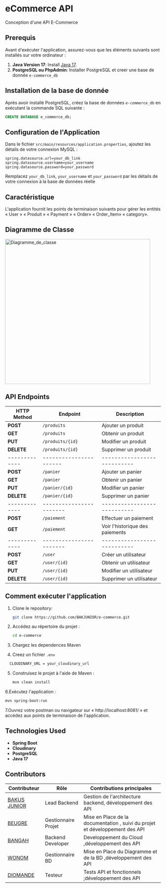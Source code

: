 # eCommerce API

Conception d'une API E-Commerce

## Prerequis

Avant d'exécuter l'application, assurez-vous que les éléments suivants sont installés sur votre ordinateur :

1. **Java Version 17**: Install [Java 17](https://www.oracle.com/java/technologies/javase-jdk17-downloads.html).
2. **PostgreSQL ou PhpAdmin**: Installer PostgreSQL et creer une base de donnée `e-commerce_db`

## Installation de la base de donnée

Après avoir installé PostgreSQL, créez la base de données `e-commerce_db` en exécutant la commande SQL suivante :

```sql
CREATE DATABASE e_commerce_db;
```

## Configuration de l'Application

Dans le fichier `src/main/resources/application.properties`, ajoutez les détails de votre connexion MySQL :

```properties
spring.datasource.url=your_db_link
spring.datasource.username=your_username
spring.datasource.password=your_password
```

Remplacez `your_db_link`, `your_username` et `your_password` par les détails de votre connexion à la base de données réelle

## Caractéristique

L'application fournit les points de terminaison suivants pour gérer les entités « User »  « Produit »  « Payment »  « Order»  « Order_Item»  « category».

## Diagramme de Classe

<img width="469" alt="Diagramme_de_classe" src="https://github.com/user-attachments/assets/14bf2a02-976a-43d4-8a2e-07862db36e13">

## API Endpoints


| HTTP Method | Endpoint              | Description               |
| ----------- | --------------------- | ------------------------- |
| **POST**    | `/produits`           | Ajouter un produit        |
| **GET**     | `/produits`           | Obtenir un produit         |
| **PUT**     | `/produits/{id}`      | Modifier un produit        |
| **DELETE**  | `/produits/{id}`      | Supprimer un produit       |
|-------------|---------------------- |---------------------------|
| **POST**    | `/panier`             | Ajouter un panier          |
| **GET**     | `/panier`             | Obtenir un panier          |
| **PUT**     | `/panier/{id}`        | Modifier un panier         |
| **DELETE**  | `/panier/{id}`        | Supprimer un panier        |
|-------------|-----------------------|---------------------------|
| **POST**    | `/paiement`           | Effectuer un paiement      |
| **GET**     | `/paiement`           | Voir l'historique des paiements |
|-------------|-----------------------|---------------------------|
| **POST**    | `/user`               | Créer un utilisateur       |
| **GET**     | `/user/{id}`          | Obtenir un utilisateur     |
| **PUT**     | `/user/{id}`          | Modifier un utilisateur    |
| **DELETE**  | `/user/{id}`          | Supprimer un utilisateur   |


## Comment exécuter l'application
1. Clone le repository:
     ```bash
   git clone https://github.com/BAKJUNIOR/e-commerce.git
   ```

2. Accédez au répertoire du projet :

   ```bash
   cd e-commerce
   ```
3. Chargez les dependences Maven
4. Creez un fichier `.env` 
 ```bash
   CLOUDINARY_URL = your_cloudinary_url
   ```

5. Construisez le projet à l'aide de Maven :

   ```bash
   mvn clean install
   ```

6.Exécutez l'application :

   ```bash
   mvn spring-boot:run
   ```

7.Ouvrez votre postman ou navigateur sur « http://localhost:8081/ » et accédez aux points de terminaison de l'application.

## Technologies Used

- **Spring Boot**
- **Cloudinary**
- **PostgreSQL**
- **Java 17**

## Contributors


| Contributeur                                         | Rôle                     | Contributions principales                                  |
|------------------------------------------------------|--------------------------|------------------------------------------------------------|
| [BAKUS JUNIOR](https://github.com/bakjunior)         | Lead Backend             | Gestion de l'architecture backend, développement des API   |
| [BEUGRE](https://github.com/Audre1)                  |  Gestionnaire Projet     |Mise en Place de la documentation , suivi du projet et développement des API        |
| [BANGAH](https://github.com/Bino26)                  | Backend Developer        | Developpement du Cloud    ,développement des API                                 |
| [WONOM](https://github.com/wononkaridja)             | Gestionnaire BD          | Mise en Place du Diagramme et de la BD ,développement des API                    |
| [DIOMANDE](https://github.com/diomandesouleymane)    | Testeur                  |Tests API et fonctionnels  ;développement des API                                 |
      


